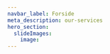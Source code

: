 ```yaml
---
navbar_label: Forside
meta_description: our-services
hero_section:
  slideImages:
    image:
---
```


<!-- try socialImage: [image/ ] -->
